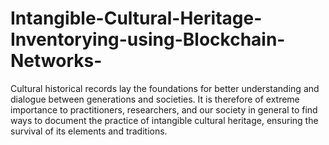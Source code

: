 # Intangible-Cultural-Heritage-Inventorying-using-Blockchain-Networks-
Cultural historical records lay the foundations for better understanding and dialogue between generations and societies.  It is therefore of extreme importance to practitioners, researchers, and our society in general to find ways to document the practice of intangible cultural heritage, ensuring the survival of its elements and traditions.
